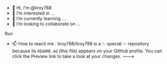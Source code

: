 - 👋 Hi, I’m @liroy788
- 👀 I’m interested in ...
- 🌱 I’m currently learning ...
- 💞️ I’m looking to collaborate on ...

Run

- 📫 How to reach me .
liroy788/liroy788 is a ✨ special ✨ repository because its `README.md` (this file) appears on your GitHub profile.
You can click the Preview link to take a look at your changes.
--->
